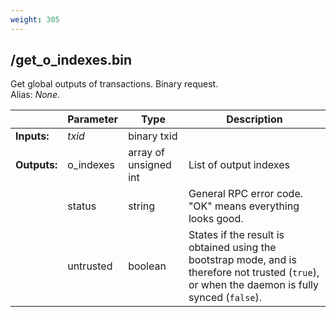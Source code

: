 ```yaml
---
weight: 305
---
```


## **/get_o_indexes.bin**

Get global outputs of transactions. Binary request.  
Alias: *None*.  

|             | Parameter | Type                  | Description
| ---         | ---       | ---                   | ---
|**Inputs:**  | *txid*    | binary txid           |
|**Outputs:** | o_indexes | array of unsigned int | List of output indexes
|             | status    | string                | General RPC error code. "OK" means everything looks good.
|             | untrusted | boolean               | States if the result is obtained using the bootstrap mode, and is therefore not trusted (`true`), or when the daemon is fully synced (`false`).

<!-- Cannot get this working
```shell
$ curl -X POST http://127.0.0.1:18081/get_o_indexes.bin --data-binary '{"txid":"d6e48158472848e6687173a91ae6eebfa3e1d778e65252ee99d7515d63090408"}'
```
--->